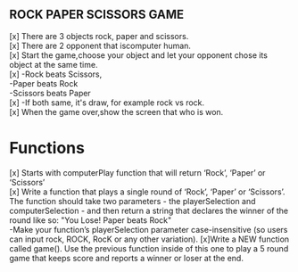 ## ROCK PAPER SCISSORS GAME

[x] There are 3 objects rock, paper and scissors.  
[x] There are 2 opponent that iscomputer human.  
[x] Start the game,choose your object and let your opponent chose its object at the same time.  
[x]  -Rock beats Scissors,   
     -Paper beats Rock  
     -Scissors beats Paper  
[x] -If both same, it's draw, for example rock vs rock.  
[x] When the game over,show the screen that who is won.  

# Functions
[x] Starts with computerPlay function that will return ‘Rock’, ‘Paper’ or ‘Scissors’  
[x] Write a function that plays a single round of 
‘Rock’, ‘Paper’ or ‘Scissors’. The function should take two parameters - the playerSelection and computerSelection - and then return a string that declares the winner of the round like so: "You Lose! Paper beats Rock"  
 -Make your function’s playerSelection parameter case-insensitive (so users can input rock, ROCK, RocK or any other variation).
 [x]Write a NEW function called game(). Use the previous function inside of this one to play a 5 round game that keeps score and reports a winner or loser at the end.  


